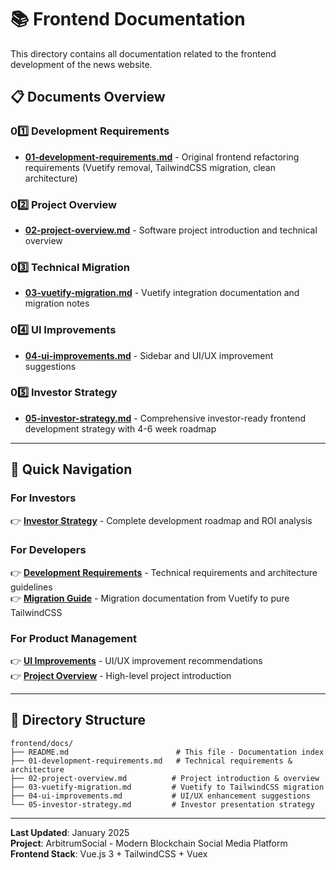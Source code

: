 # 📚 Frontend Documentation

This directory contains all documentation related to the frontend development of the news website.

## 📋 Documents Overview

### 01️⃣ Development Requirements
- **[01-development-requirements.md](./01-development-requirements.md)** - Original frontend refactoring requirements (Vuetify removal, TailwindCSS migration, clean architecture)

### 02️⃣ Project Overview
- **[02-project-overview.md](./02-project-overview.md)** - Software project introduction and technical overview

### 03️⃣ Technical Migration  
- **[03-vuetify-migration.md](./03-vuetify-migration.md)** - Vuetify integration documentation and migration notes

### 04️⃣ UI Improvements
- **[04-ui-improvements.md](./04-ui-improvements.md)** - Sidebar and UI/UX improvement suggestions

### 05️⃣ Investor Strategy
- **[05-investor-strategy.md](./05-investor-strategy.md)** - Comprehensive investor-ready frontend development strategy with 4-6 week roadmap

---

## 🎯 Quick Navigation

### For Investors
👉 **[Investor Strategy](./05-investor-strategy.md)** - Complete development roadmap and ROI analysis

### For Developers
👉 **[Development Requirements](./01-development-requirements.md)** - Technical requirements and architecture guidelines  
👉 **[Migration Guide](./03-vuetify-migration.md)** - Migration documentation from Vuetify to pure TailwindCSS

### For Product Management
👉 **[UI Improvements](./04-ui-improvements.md)** - UI/UX improvement recommendations  
👉 **[Project Overview](./02-project-overview.md)** - High-level project introduction

---

## 📁 Directory Structure
```
frontend/docs/
├── README.md                        # This file - Documentation index
├── 01-development-requirements.md   # Technical requirements & architecture
├── 02-project-overview.md          # Project introduction & overview
├── 03-vuetify-migration.md         # Vuetify to TailwindCSS migration
├── 04-ui-improvements.md           # UI/UX enhancement suggestions
└── 05-investor-strategy.md         # Investor presentation strategy
```

---

**Last Updated**: January 2025  
**Project**: ArbitrumSocial - Modern Blockchain Social Media Platform  
**Frontend Stack**: Vue.js 3 + TailwindCSS + Vuex